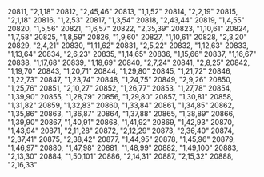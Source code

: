 ﻿20811, "2,1,18"
20812, "2,45,46"
20813, "1,1,52"
20814, "2,2,19"
20815, "2,1,18"
20816, "1,2,53"
20817, "1,3,54"
20818, "2,43,44"
20819, "1,4,55"
20820, "1,5,56"
20821, "1,6,57"
20822, "2,35,39"
20823, "1,10,61"
20824, "1,7,58"
20825, "1,8,59"
20826, "1,9,60"
20827, "1,10,61"
20828, "2,3,20"
20829, "2,4,21"
20830, "1,11,62"
20831, "2,5,22"
20832, "1,12,63"
20833, "1,13,64"
20834, "2,6,23"
20835, "1,14,65"
20836, "1,15,66"
20837, "1,16,67"
20838, "1,17,68"
20839, "1,18,69"
20840, "2,7,24"
20841, "2,8,25"
20842, "1,19,70"
20843, "1,20,71"
20844, "1,29,80"
20845, "1,21,72"
20846, "1,22,73"
20847, "1,23,74"
20848, "1,24,75"
20849, "2,9,26"
20850, "1,25,76"
20851, "2,10,27"
20852, "1,26,77"
20853, "1,27,78"
20854, "1,39,90"
20855, "1,28,79"
20856, "1,29,80"
20857, "1,30,81"
20858, "1,31,82"
20859, "1,32,83"
20860, "1,33,84"
20861, "1,34,85"
20862, "1,35,86"
20863, "1,36,87"
20864, "1,37,88"
20865, "1,38,89"
20866, "1,39,90"
20867, "1,40,91"
20868, "1,41,92"
20869, "1,42,93"
20870, "1,43,94"
20871, "2,11,28"
20872, "2,12,29"
20873, "2,36,40"
20874, "2,37,41"
20875, "2,38,42"
20877, "1,44,95"
20878, "1,45,96"
20879, "1,46,97"
20880, "1,47,98"
20881, "1,48,99"
20882, "1,49,100"
20883, "2,13,30"
20884, "1,50,101"
20886, "2,14,31"
20887, "2,15,32"
20888, "2,16,33"
